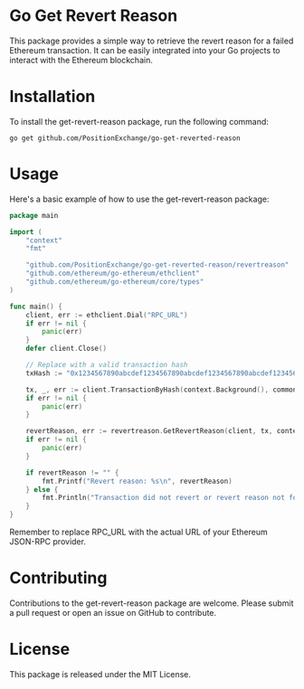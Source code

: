 # Go Get Revert Reason
This package provides a simple way to retrieve the revert reason for a failed Ethereum transaction. It can be easily integrated into your Go projects to interact with the Ethereum blockchain.

# Installation
To install the get-revert-reason package, run the following command:

```
go get github.com/PositionExchange/go-get-reverted-reason
```

# Usage
Here's a basic example of how to use the get-revert-reason package:

```go
package main

import (
	"context"
	"fmt"

	"github.com/PositionExchange/go-get-reverted-reason/revertreason"
	"github.com/ethereum/go-ethereum/ethclient"
	"github.com/ethereum/go-ethereum/core/types"
)

func main() {
	client, err := ethclient.Dial("RPC_URL")
	if err != nil {
		panic(err)
	}
	defer client.Close()

	// Replace with a valid transaction hash
	txHash := "0x1234567890abcdef1234567890abcdef1234567890abcdef1234567890abcdef"

	tx, _, err := client.TransactionByHash(context.Background(), common.HexToHash(txHash))
	if err != nil {
		panic(err)
	}

	revertReason, err := revertreason.GetRevertReason(client, tx, context.Background())
	if err != nil {
		panic(err)
	}

	if revertReason != "" {
		fmt.Printf("Revert reason: %s\n", revertReason)
	} else {
		fmt.Println("Transaction did not revert or revert reason not found")
	}
}
```
Remember to replace RPC_URL with the actual URL of your Ethereum JSON-RPC provider.

# Contributing
Contributions to the get-revert-reason package are welcome. Please submit a pull request or open an issue on GitHub to contribute.

# License
This package is released under the MIT License.
